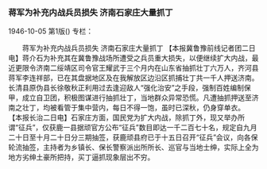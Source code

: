 ### 蒋军为补充内战兵员损失  济南石家庄大量抓丁

1946-10-05
第1版()
专栏：

　　蒋军为补充内战兵员损失
    济南石家庄大量抓丁
    【本报冀鲁豫前线记者团二日电】蒋介石为补充其在冀鲁豫战场所遭受之兵员重大损失，以便继续扩大内战，最近更限令济南二绥靖区司令官王耀武于三个月内在山东省抽抓壮丁六万人，齐河县蒋军李连祥部，已在其盘据地区及在我解放区边沿区抓捕壮丁共一千人押送济南。长清县原伪县长徐敬秋正利用过去逢迎敌人“强化治安”之手段，强制百姓编制保甲，成立自卫团，积极图谋进行抽抓壮丁，当地群众异常恐慌。凡遭抽抓押送至济南之壮丁，均被看管于集中营内，每日不得一饱，虽时已深秋，仍身穿单衣。
    【本报长治二日电】石家庄方面，国民党为扩大内战，除抓丁外，现又举办所谓“征兵”，仅获鹿一县据顽官方公布“征兵”数目即达一千二百七十名，规定自九月二十日至十月二十日分三期抽签，获鹿顽县府已于十五日召开“征兵”会议，向各保轮流抽签，主持者为乡镇长、保长警察派出所所长、巡官与当地士绅，实际上全为地方劣绅土豪所把持，买丁逼抓现象层出不穷。
